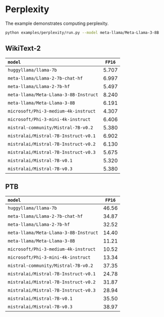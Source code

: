 # Perplexity

The example demonstrates computing perplexity.
```bash
python examples/perplexity/run.py --model meta-llama/Meta-Llama-3-8B
```

## WikiText-2

| `model`                               | `FP16`| 
| :-                                    | :-:   | 
| `huggyllama/llama-7b`                 | 5.707 | 
| `meta-llama/Llama-2-7b-chat-hf`       | 6.997 | 
| `meta-llama/Llama-2-7b-hf`            | 5.497 | 
| `meta-llama/Meta-Llama-3-8B-Instruct` | 8.240 | 
| `meta-llama/Meta-Llama-3-8B`          | 6.191 | 
| `microsoft/Phi-3-medium-4k-instruct`  | 4.307 | 
| `microsoft/Phi-3-mini-4k-instruct`    | 6.406 | 
| `mistral-community/Mistral-7B-v0.2`   | 5.380 | 
| `mistralai/Mistral-7B-Instruct-v0.1`  | 6.902 | 
| `mistralai/Mistral-7B-Instruct-v0.2`  | 6.130 | 
| `mistralai/Mistral-7B-Instruct-v0.3`  | 5.675 | 
| `mistralai/Mistral-7B-v0.1`           | 5.320 | 
| `mistralai/Mistral-7B-v0.3`           | 5.380 | 

## PTB

| `model`                               | `FP16`| 
| :-                                    | :-:   | 
| `huggyllama/llama-7b`                 | 46.56 | 
| `meta-llama/Llama-2-7b-chat-hf`       | 34.87 | 
| `meta-llama/Llama-2-7b-hf`            | 32.52 | 
| `meta-llama/Meta-Llama-3-8B-Instruct` | 14.40 | 
| `meta-llama/Meta-Llama-3-8B`          | 11.21 | 
| `microsoft/Phi-3-medium-4k-instruct`  | 10.52 | 
| `microsoft/Phi-3-mini-4k-instruct`    | 13.34 | 
| `mistral-community/Mistral-7B-v0.2`   | 37.35 | 
| `mistralai/Mistral-7B-Instruct-v0.1`  | 24.78 | 
| `mistralai/Mistral-7B-Instruct-v0.2`  | 31.87 | 
| `mistralai/Mistral-7B-Instruct-v0.3`  | 28.94 | 
| `mistralai/Mistral-7B-v0.1`           | 35.50 | 
| `mistralai/Mistral-7B-v0.3`           | 38.97 | 
